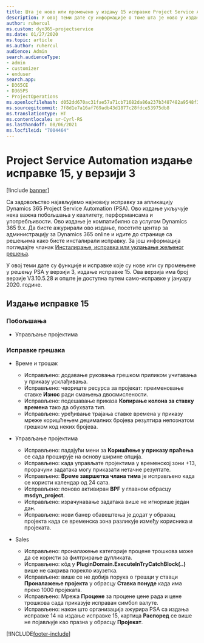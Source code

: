 ```yaml
---
title: Шта је ново или промењено у издању 15 исправке Project Service Automation верзије 3
description: У овој теми дате су информације о томе шта је ново у издању исправке 15 за Project Service Automation у верзији 3.
author: ruhercul
ms.custom: dyn365-projectservice
ms.date: 01/27/2020
ms.topic: article
ms.author: ruhercul
audience: Admin
search.audienceType:
- admin
- customizer
- enduser
search.app:
- D365CE
- D365PS
- ProjectOperations
ms.openlocfilehash: d052dd670ac31fae57a71cb71682da86a237b3487482a9548f3fb9e52516c407
ms.sourcegitcommit: 7f8d1e7a16af769adb43d1877c28fdce53975db8
ms.translationtype: HT
ms.contentlocale: sr-Cyrl-RS
ms.lasthandoff: 08/06/2021
ms.locfileid: "7004464"
---
```

# <a name="project-service-automation-update-release-15-v3"></a>Project Service Automation издање исправке 15, у верзији 3

[!include [banner](../includes/psa-now-project-operations.md)]

Са задовољство најављујемо најновију исправку за апликацију Dynamics 365 Project Service Automation (PSA). Ово издање укључује нека важна побољшања у квалитету, перформансама и употребљивости. Ово издање је компатибилно са услугом Dynamics 365 9.x. Да бисте ажурирали ово издање, посетите центар за администрацију за Dynamics 365 online и идите до странице са решењима како бисте инсталирали исправку. За још информација погледајте чланак [Инсталирање, исправка или уклањање жељеног решења](/power-platform/admin/install-remove-preferred-solution).

У овој теми дате су функције и исправке које су нове или су промењене у решењу PSA у верзији 3, издање исправке 15. Ова верзија има број верзије V3.10.5.28 и опште је доступна путем само-исправке у јануару 2020. године.

## <a name="update-release-15"></a>Издање исправке 15 

### <a name="enhancements"></a>Побољшања

- Управљање пројектима

### <a name="bug-fixes"></a>Исправке грешака

- Време и трошак

  - Исправљено: додавање руковања грешком приликом учитавања у приказу усклађивања.
  - Исправљено: чвориште ресурса за пројекат: преименовање ставке **Износ** ради смањења двосмислености.
  - Исправљено: подешавање приказа **Копирање колона за ставку времена** тако да обухвата тип.
  - Исправљено: уређивање трајања ставке времена у приказу мреже коришћењем децималних бројева резултира непознатом грешком код неких бројева.

- Управљање пројектима

  - Исправљено: падајући мени за **Коришћење у приказу праћења** се сада проширује на основу ширине опција.
  - Исправљено: када управљате пројектима у временској зони +13, прорачуни задатака могу приказати нетачне резултате.
  - Исправљено: **Време завршетка члана тима** је исправљено када се користи календар од 24 сата.
  - Исправљено: поново активиран **BPF** у главном обрасцу **msdyn_project**.
  - Исправљено: израчунавање задатака више не игнорише један дан.
  - Исправљено: нови банер обавештења је додат у образац пројекта када се временска зона разликује између корисника и пројеката.

- Sales

  - Исправљено: проналажење категорије процене трошкова може да се користи за филтрирање дупликата.
  - Исправљено: кôд у **PluginDomain.ExecuteInTryCatchBlock(..)** више не сакрива порекло изузетка.
  - Исправљено: више се не добија порука о грешци у ставци **Проналажење пројекта** у обрасцу **Ставка понуде** када има преко 1000 пројеката.
  - Исправљено: Мрежа **Процене** за процене цене рада и цене трошкова сада приказује исправан симбол валуте.
  - Исправљено: након што организација ажурира PSA са издања исправке 14 на издање исправке 15, картица **Распоред** се више не појављује као празна у обрасцу **Пројекат**.


[!INCLUDE[footer-include](../includes/footer-banner.md)]